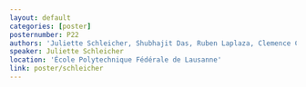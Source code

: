 ```yaml
---
layout: default
categories: [poster]
posternumber: P22
authors: 'Juliette Schleicher, Shubhajit Das, Ruben Laplaza, Clemence Corminboeuf'
speaker: Juliette Schleicher
location: 'École Polytechnique Fédérale de Lausanne'
link: poster/schleicher
---
```

